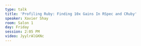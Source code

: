 ```yaml
---
type: talk
title: 'Profiling Ruby: Finding 10x Gains In RSpec and CRuby'
speaker: Xavier Shay
room: Salon 1
day: Friday
session: 2:05 PM
video: JyylrAlGKNc
---
```

